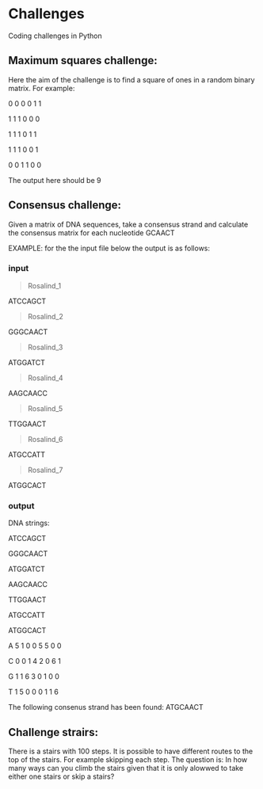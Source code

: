 # Challenges
Coding challenges in Python

## Maximum squares challenge:
Here the aim of the challenge is to find a square of ones in a random binary matrix. For example:

0 0 0 0 1 1 

1 1 1 0 0 0

1 1 1 0 1 1

1 1 1 0 0 1

0 0 1 1 0 0

The output here should be 9

## Consensus challenge:
Given a matrix of DNA sequences, take a consensus strand and calculate the consensus matrix for each nucleotide
GCAACT

EXAMPLE:
for the the input file below the output is as follows:

### input
>Rosalind_1

ATCCAGCT

>Rosalind_2

GGGCAACT

>Rosalind_3

ATGGATCT

>Rosalind_4

AAGCAACC

>Rosalind_5

TTGGAACT

>Rosalind_6

ATGCCATT

>Rosalind_7

ATGGCACT



### output
DNA strings:

ATCCAGCT

GGGCAACT

ATGGATCT

AAGCAACC

TTGGAACT

ATGCCATT

ATGGCACT

A       5 1 0 0 5 5 0 0

C       0 0 1 4 2 0 6 1

G       1 1 6 3 0 1 0 0

T       1 5 0 0 0 1 1 6

The following consenus strand has been found: ATGCAACT



## Challenge strairs:
There is a stairs with 100 steps. It is possible to have different routes to the top of the stairs. For example skipping each step. The question is: In how many ways can you climb the stairs given that it is only alowwed to take either one stairs or skip a stairs? 
